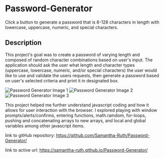# Password-Generator

Click a button to generate a password that is 8-128 characters in length with lowercase, uppercase, numeric, and special characters.

## Description

 This project's goal was to create a password of varying length and composed of random character combinations based on user's input.  The application should ask the user what length and character types (uppercase, lowercase, numeric, and/or special characters) the user would like to use and validate the users requests, then generate a password based on user's selected criteria and print it in designated box. 

![Password Generator Image 1](https://user-images.githubusercontent.com/64170123/167308350-e68d102d-bc78-4d02-b25d-9f57592845e8.jpg)
![Password Generator Image 2](https://user-images.githubusercontent.com/64170123/167308355-8fd452da-ebcc-4d0d-ac43-c61aeb072d59.jpg)
![Password Generator Image 3](https://user-images.githubusercontent.com/64170123/167308358-8ff4f0c7-531a-4c29-9cab-46b124396453.jpg)

 This project helped me further understand javascript coding and how it allows for user interaction with the browser.  I explored playing with window prompts/alerts/confirms, entering functions, math.ramdom, for-loops, pushing and concatenating arrays to new arrays, and local and global variables among other javascript items.    

link to gitHub repository: https://github.com/Samantha-Ruth/Password-Generator/


link to active url: https://samantha-ruth.github.io/Password-Generator/
